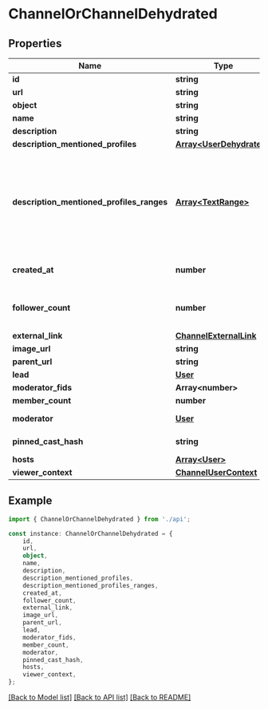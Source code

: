 # ChannelOrChannelDehydrated


## Properties

Name | Type | Description | Notes
------------ | ------------- | ------------- | -------------
**id** | **string** |  | [default to undefined]
**url** | **string** |  | [default to undefined]
**object** | **string** |  | [default to undefined]
**name** | **string** |  | [default to undefined]
**description** | **string** |  | [optional] [default to undefined]
**description_mentioned_profiles** | [**Array&lt;UserDehydrated&gt;**](UserDehydrated.md) |  | [optional] [default to undefined]
**description_mentioned_profiles_ranges** | [**Array&lt;TextRange&gt;**](TextRange.md) | Positions within the text (inclusive start, exclusive end) where each mention occurs. | [optional] [default to undefined]
**created_at** | **number** | Epoch timestamp in seconds. | [optional] [default to undefined]
**follower_count** | **number** | Number of followers the channel has. | [optional] [default to undefined]
**external_link** | [**ChannelExternalLink**](ChannelExternalLink.md) |  | [optional] [default to undefined]
**image_url** | **string** |  | [optional] [default to undefined]
**parent_url** | **string** |  | [optional] [default to undefined]
**lead** | [**User**](User.md) |  | [optional] [default to undefined]
**moderator_fids** | **Array&lt;number&gt;** |  | [optional] [default to undefined]
**member_count** | **number** |  | [optional] [default to undefined]
**moderator** | [**User**](User.md) | Use &#x60;lead&#x60; instead. | [optional] [default to undefined]
**pinned_cast_hash** | **string** | Cast Hash | [optional] [default to '0xfe90f9de682273e05b201629ad2338bdcd89b6be']
**hosts** | [**Array&lt;User&gt;**](User.md) |  | [optional] [default to undefined]
**viewer_context** | [**ChannelUserContext**](ChannelUserContext.md) |  | [optional] [default to undefined]

## Example

```typescript
import { ChannelOrChannelDehydrated } from './api';

const instance: ChannelOrChannelDehydrated = {
    id,
    url,
    object,
    name,
    description,
    description_mentioned_profiles,
    description_mentioned_profiles_ranges,
    created_at,
    follower_count,
    external_link,
    image_url,
    parent_url,
    lead,
    moderator_fids,
    member_count,
    moderator,
    pinned_cast_hash,
    hosts,
    viewer_context,
};
```

[[Back to Model list]](../README.md#documentation-for-models) [[Back to API list]](../README.md#documentation-for-api-endpoints) [[Back to README]](../README.md)
